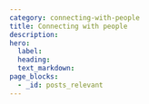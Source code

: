 ```yaml
---
category: connecting-with-people
title: Connecting with people
description:
hero:
  label:
  heading:
  text_markdown:
page_blocks:
  - _id: posts_relevant
---
```

